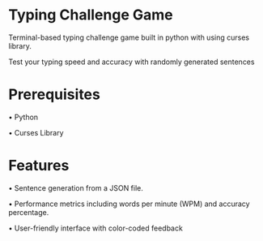 # Typing Challenge Game
Terminal-based typing challenge game built in python with using curses library.

Test your typing speed and accuracy with randomly generated sentences

# Prerequisites
  • Python 
  
  • Curses Library 
# Features

 • Sentence generation from a JSON file.

 • Performance metrics including words per minute (WPM) and accuracy percentage.
 
 • User-friendly interface with color-coded feedback
  
